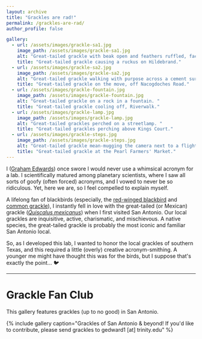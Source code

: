 ```yaml
---
layout: archive
title: "Grackles are rad!"
permalink: /grackles-are-rad/
author_profile: false

gallery:
  - url: /assets/images/grackle-sa1.jpg
    image_path: /assets/images/grackle-sa1.jpg
    alt: "Great-tailed grackle with beak open and feathers ruffled, facing away from camera."
    title: "Great-tailed grackle causing a ruckus on Hildebrand."
  - url: /assets/images/grackle-sa2.jpg
    image_path: /assets/images/grackle-sa2.jpg
    alt: "Great-tailed grackle walking with purpose across a cement surface. "
    title: "Great-tailed grackle on the move, off Nacogdoches Road."
  - url: /assets/images/grackle-fountain.jpg
    image_path: /assets/images/grackle-fountain.jpg
    alt: "Great-tailed grackle on a rock in a fountain. "
    title: "Great-tailed grackle cooling off, Riverwalk."
  - url: /assets/images/grackle-lamp.jpg
    image_path: /assets/images/grackle-lamp.jpg
    alt: "Great-tailed grackles perched on a streetlamp. "
    title: "Great-tailed grackles perching above Kings Court."
  - url: /assets/images/grackle-steps.jpg
    image_path: /assets/images/grackle-steps.jpg
    alt: "Great-tailed grackle mean-mugging the camera next to a flight of stairs. "
    title: "Great-tailed grackle at the Pearl Farmers' Market."
---
```


I ([Graham Edwards](https://grahamedwards.github.io)) once swore I would never use a whimsical acronym for a lab. I scientifically matured among planetary scientists, where I saw all sorts of goofy (often forced) acronyms, and I vowed to never be so ridiculous. Yet, here we are, so I feel compelled to explain myself.

A lifelong fan of blackbirds (especially, the [red-winged blackbird](https://en.wikipedia.org/wiki/Red-winged_blackbird) and [common grackle](https://en.wikipedia.org/wiki/Common_grackle)), I instantly fell in love with the great-tailed (or Mexican) grackle ([*Quiscalus mexicanus*](https://en.wikipedia.org/wiki/Great-tailed_grackle)) when I first visited San Antonio. Our local grackles are inquisitive, active, charismatic, and mischievous. A native species, the great-tailed grackle is probably the most iconic and familiar San Antonio local.

So, as I developed this lab, I wanted to honor the local grackles of southern Texas, and this required a little (overly) creative acronym-smithing. A younger me might have thought this was for the birds, but I suppose that's exactly the point... 🐦

---

# Grackle Fan Club

This gallery features grackles (up to no good) in San Antonio.

{% include gallery caption="Grackles of San Antonio & beyond! If you'd like to contribute, please send grackles to gedward1 [at] trinity.edu" %}


